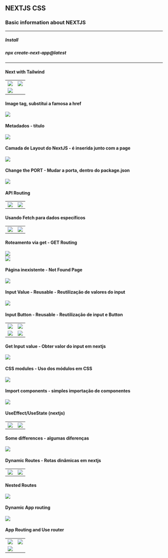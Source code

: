 
## NEXTJS CSS 

### Basic information about NEXTJS

<hr>

##### Install

#####  npx create-next-app@latest

<hr>

####  Next with Tailwind

<table>
<tr>
<td> <img src="https://github.com/Xaobin/CoursesLearn/blob/main/All/Nextjs/imgs/Nx01Tailwind1.png?raw=true"   /> </td>
<td> <img src="https://github.com/Xaobin/CoursesLearn/blob/main/All/Nextjs/imgs/Nx01Tailwind2.png?raw=true"   /> </td>
</tr>
<tr>
<td>  <img src="https://github.com/Xaobin/CoursesLearn/blob/main/All/Nextjs/imgs/Nx01Tailwind3.png?raw=true"   /> </td>
</tr>
</table>

#### Image tag, substitui a famosa a href

<img src="https://github.com/Xaobin/CoursesLearn/blob/main/All/Nextjs/imgs/Nx02ImageTag.png?raw=true"  >

#### Metadados - título

<img src="https://github.com/Xaobin/CoursesLearn/blob/main/All/Nextjs/imgs/Nx03MetadataTitle.png?raw=true"  >

#### Camada de Layout do NextJS - é inserida junto com a page

<img src="https://github.com/Xaobin/CoursesLearn/blob/main/All/Nextjs/imgs/Nx04CamadaLayout.png?raw=true"  >

#### Change the PORT - Mudar a porta, dentro do package.json

<img src="https://github.com/Xaobin/CoursesLearn/blob/main/All/Nextjs/imgs/Nx05MudarPorta.png?raw=true"  >

#### API Routing

<table>
<tr>
<td> <img src="https://github.com/Xaobin/CoursesLearn/blob/main/All/Nextjs/imgs/Nx06API_Routing.png?raw=true"   /> </td>
<td> <img src="https://github.com/Xaobin/CoursesLearn/blob/main/All/Nextjs/imgs/Nx06API_Routing2.png?raw=true"   /> </td>
</tr>
</table>

#### Usando Fetch para dados específicos

<table>
<tr>
<td> <img src="https://github.com/Xaobin/CoursesLearn/blob/main/All/Nextjs/imgs/Nx07FetchSpecificData0.png?raw=true"   /> </td>
<td> <img src="https://github.com/Xaobin/CoursesLearn/blob/main/All/Nextjs/imgs/Nx07FetchSpecificData1.png?raw=true"   /> </td>
</tr>
</table>

#### Roteamento via get - GET Routing

<img src="https://github.com/Xaobin/CoursesLearn/blob/main/All/Nextjs/imgs/Nx08GetRouting.png?raw=true"  >
<br>
<img src="https://github.com/Xaobin/CoursesLearn/blob/main/All/Nextjs/imgs/Nx08RoutingGet.png?raw=true"  >

#### Página inexistente - Not Found Page

<img src="https://github.com/Xaobin/CoursesLearn/blob/main/All/Nextjs/imgs/Nx09NotFoundPage.png?raw=true"  >

#### Input Value - Reusable - Reutilização de valores do input

<img src="https://github.com/Xaobin/CoursesLearn/blob/main/All/Nextjs/imgs/Nx10InputVALUE-Reusable.png?raw=true"  >

#### Input Button - Reusable - Reutilização de input e Button

<table>
<tr>
<td> <img src="https://github.com/Xaobin/CoursesLearn/blob/main/All/Nextjs/imgs/Nx11InputButtonResuable1.png?raw=true"   /> </td>
<td> <img src="https://github.com/Xaobin/CoursesLearn/blob/main/All/Nextjs/imgs/Nx11InputButtonResuable2.png?raw=true"   /> </td>
</tr>
<tr>
<td> <img src="https://github.com/Xaobin/CoursesLearn/blob/main/All/Nextjs/imgs/Nx11InputButtonResuable3.png?raw=true"   /> </td>
<td> <img src="https://github.com/Xaobin/CoursesLearn/blob/main/All/Nextjs/imgs/Nx11InputButtonResuable4.png?raw=true"   /> </td>
</tr>
</table>

#### Get Input value - Obter valor do input em nextjs

<img src="https://github.com/Xaobin/CoursesLearn/blob/main/All/Nextjs/imgs/Nx12Get-Input-Value.png?raw=true"  >

#### CSS modules - Uso dos módulos em CSS

<img src="https://github.com/Xaobin/CoursesLearn/blob/main/All/Nextjs/imgs/Nx13CSSModules.png?raw=true"  >

#### Import components - simples importação de componentes

<img src="https://github.com/Xaobin/CoursesLearn/blob/main/All/Nextjs/imgs/Nx14ImportComponents.png?raw=true"  >

#### UseEffect/UseState (nextjs)

<table>
<tr>
<td> <img src="https://github.com/Xaobin/CoursesLearn/blob/main/All/Nextjs/imgs/Nx14UseEffect-UseState1.png?raw=true"   /> </td>
<td> <img src="https://github.com/Xaobin/CoursesLearn/blob/main/All/Nextjs/imgs/Nx14UseEffect-UseState2.png?raw=true"   /> </td>
</tr>
</table>

#### Some differences - algumas diferenças

<img src="https://github.com/Xaobin/CoursesLearn/blob/main/All/Nextjs/imgs/Nx15Differences.png?raw=true"  >

#### Dynamic Routes - Rotas dinâmicas em nextjs

<table>
<tr>
<td> <img src="https://github.com/Xaobin/CoursesLearn/blob/main/All/Nextjs/imgs/Fx16DynamicRoutes1.png?raw=true"   /> </td>
<td> <img src="https://github.com/Xaobin/CoursesLearn/blob/main/All/Nextjs/imgs/Fx16DynamicRoutes2.png?raw=true"   /> </td>
</tr>
</table>

#### Nested Routes

<img src="https://github.com/Xaobin/CoursesLearn/blob/main/All/Nextjs/imgs/Nx17NestedRoutes.png?raw=true"  >

#### Dynamic App routing

<img src="https://github.com/Xaobin/CoursesLearn/blob/main/All/Nextjs/imgs/Nx18DynamicAppRouting.png?raw=true"  >


#### App Routing and Use router

<table>
<tr>
<td> <img src="https://github.com/Xaobin/CoursesLearn/blob/main/All/Nextjs/imgs/Nx19AppRoutingUseRouter1.png?raw=true"   /> </td>
<td> <img src="https://github.com/Xaobin/CoursesLearn/blob/main/All/Nextjs/imgs/Nx19AppRoutingUseRouter2.png?raw=true"   /> </td>
</tr>
<tr>
<td> <img src="https://github.com/Xaobin/CoursesLearn/blob/main/All/Nextjs/imgs/Nx19AppRoutingUseRouter3.png?raw=true"   /> </td>
</tr>
</table>

